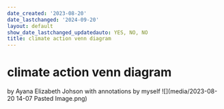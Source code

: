 ```yaml
---
date_created: '2023-08-20'
date_lastchanged: '2024-09-20'
layout: default
show_date_lastchanged_updatedauto: YES, NO, NO
title: climate action venn diagram
---
```


# climate action venn diagram 
by Ayana Elizabeth Johson with annotations by myself
![](media/2023-08-20 14-07 Pasted Image.png)